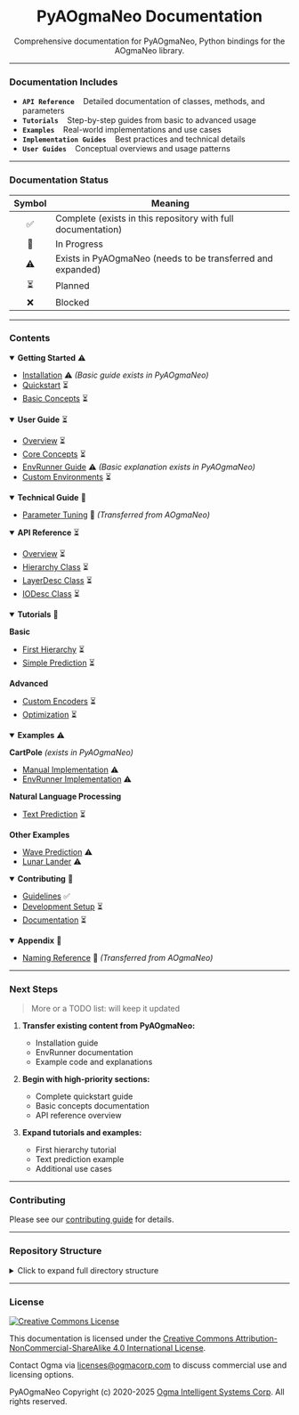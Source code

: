 <!---
  PyAOgmaNeo Documentation
  Copyright(c) 2020-2025 Ogma Intelligent Systems Corp. All rights reserved.
--->

<div align="center">

# PyAOgmaNeo Documentation

Comprehensive documentation for PyAOgmaNeo, Python bindings for the AOgmaNeo library.

</div>

---

### Documentation Includes

- **`API Reference`** &nbsp;&nbsp; Detailed documentation of classes, methods, and parameters
- **`Tutorials`** &nbsp;&nbsp; Step-by-step guides from basic to advanced usage
- **`Examples`** &nbsp;&nbsp; Real-world implementations and use cases
- **`Implementation Guides`** &nbsp;&nbsp; Best practices and technical details
- **`User Guides`** &nbsp;&nbsp; Conceptual overviews and usage patterns

---

### Documentation Status

| Symbol | Meaning |
|:------:|---------|
| ✅ | Complete (exists in this repository with full documentation) |
| 🔄 | In Progress |
| ⚠️ | Exists in PyAOgmaNeo (needs to be transferred and expanded) |
| ⏳ | Planned |
| ❌ | Blocked |

---

### Contents

<details open>
<summary><b>Getting Started</b> ⚠️</summary>

- [Installation](docs/getting_started/installation.md) ⚠️ _(Basic guide exists in PyAOgmaNeo)_
- [Quickstart](docs/getting_started/quickstart.md) ⏳
- [Basic Concepts](docs/getting_started/basic_concepts.md) ⏳
</details>

<details open>
<summary><b>User Guide</b> ⏳</summary>

- [Overview](docs/user_guide/overview.md) ⏳
- [Core Concepts](docs/user_guide/core_concepts.md) ⏳
- [EnvRunner Guide](docs/user_guide/env_runner.md) ⚠️ _(Basic explanation exists in PyAOgmaNeo)_
- [Custom Environments](docs/user_guide/custom_environments.md) ⏳
</details>

<details open>
<summary><b>Technical Guide</b> 🔄</summary>

- [Parameter Tuning](docs/technical_guide/parameter_tuning.md) 🔄 _(Transferred from AOgmaNeo)_
</details>

<details open>
<summary><b>API Reference</b> ⏳</summary>

- [Overview](docs/api_reference/index.md) ⏳
- [Hierarchy Class](docs/api_reference/hierarchy.md) ⏳
- [LayerDesc Class](docs/api_reference/layer_desc.md) ⏳
- [IODesc Class](docs/api_reference/io_desc.md) ⏳
</details>

<details open>
<summary><b>Tutorials</b> 🔄</summary>

**Basic**
- [First Hierarchy](docs/tutorials/basic/first_hierarchy.md) ⏳
- [Simple Prediction](docs/tutorials/basic/simple_prediction.md) ⏳

**Advanced**
- [Custom Encoders](docs/tutorials/advanced/custom_encoders.md) ⏳
- [Optimization](docs/tutorials/advanced/optimization.md) ⏳
</details>

<details open>
<summary><b>Examples</b> ⚠️</summary>

**CartPole** _(exists in PyAOgmaNeo)_
- [Manual Implementation](docs/examples/cartpole/manual_implementation.md) ⚠️
- [EnvRunner Implementation](docs/examples/cartpole/env_runner_implementation.md) ⚠️

**Natural Language Processing**
- [Text Prediction](docs/examples/nlp/text_prediction.md) ⏳

**Other Examples**
- [Wave Prediction](docs/examples/wave_prediction.md) ⚠️
- [Lunar Lander](docs/examples/lunar_lander.md) ⚠️
</details>

<details open>
<summary><b>Contributing</b> 🔄</summary>

- [Guidelines](docs/contributing/guidelines.md) ✅
- [Development Setup](docs/contributing/development_setup.md) ⏳
- [Documentation](docs/contributing/documentation.md) ⏳
</details>

<details open>
<summary><b>Appendix</b> 🔄</summary>

- [Naming Reference](docs/appendix/naming_reference.md) 🔄 _(Transferred from AOgmaNeo)_
</details>

---

### Next Steps

> More or a TODO list: will keep it updated

1. **Transfer existing content from PyAOgmaNeo:**
   - Installation guide
   - EnvRunner documentation
   - Example code and explanations
    
2. **Begin with high-priority sections:**
   - Complete quickstart guide
   - Basic concepts documentation
   - API reference overview

3. **Expand tutorials and examples:**
   - First hierarchy tutorial
   - Text prediction example
   - Additional use cases

---

### Contributing

Please see our [contributing guide](docs/contributing/guidelines.md) for details.

---

### Repository Structure

<details>
<summary>Click to expand full directory structure</summary>

```
docs/
├── getting_started/
│   ├── installation.md         # Installation instructions
│   ├── quickstart.md          # Quick introduction and first steps
│   └── basic_concepts.md      # Essential concepts to get started
│
├── user_guide/
│   ├── overview.md            # High-level overview of PyAOgmaNeo
│   ├── core_concepts.md       # Detailed explanation of core concepts
│   ├── env_runner.md         # Guide to using EnvRunner
│   └── custom_environments.md # Creating custom environments
│
├── technical_guide/
│   └── parameter_tuning.md    # Comprehensive parameter tuning guide
│
├── api_reference/
│   ├── index.md              # API documentation overview
│   ├── hierarchy.md          # Hierarchy class documentation
│   ├── layer_desc.md         # LayerDesc class documentation
│   └── io_desc.md           # IODesc class documentation
│
├── tutorials/
│   ├── basic/
│   │   ├── first_hierarchy.md     # Creating your first hierarchy
│   │   └── simple_prediction.md   # Basic prediction example
│   └── advanced/
│       ├── custom_encoders.md     # Working with custom encoders
│       └── optimization.md        # Performance optimization
│
├── examples/
│   ├── cartpole/
│   │   ├── manual_implementation.md
│   │   └── env_runner_implementation.md
│   ├── nlp/
│   │   └── text_prediction.md    # Text prediction example
│   ├── wave_prediction.md
│   └── lunar_lander.md
│
├── appendix/
│   └── naming_reference.md    # Variable naming conventions and reference
│
└── contributing/
    ├── guidelines.md         # Contribution guidelines
    ├── development_setup.md  # Setting up development environment
    └── documentation.md      # Documentation contribution guide
```
</details>

---

### License

<a rel="license" href="http://creativecommons.org/licenses/by-nc-sa/4.0/"><img alt="Creative Commons License" style="border-width:0" src="https://i.creativecommons.org/l/by-nc-sa/4.0/88x31.png" /></a>

This documentation is licensed under the [Creative Commons Attribution-NonCommercial-ShareAlike 4.0 International License](http://creativecommons.org/licenses/by-nc-sa/4.0/).

Contact Ogma via licenses@ogmacorp.com to discuss commercial use and licensing options.

PyAOgmaNeo Copyright (c) 2020-2025 [Ogma Intelligent Systems Corp](https://ogmacorp.com). All rights reserved. 